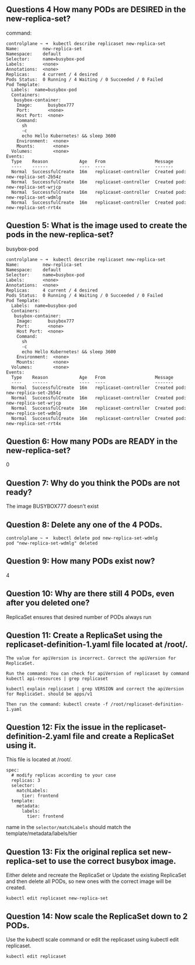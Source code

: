 ## Questions 4 How many PODs are DESIRED in the new-replica-set?
command: 
```
controlplane ~ ➜  kubectl describe replicaset new-replica-set
Name:         new-replica-set
Namespace:    default
Selector:     name=busybox-pod
Labels:       <none>
Annotations:  <none>
Replicas:     4 current / 4 desired
Pods Status:  0 Running / 4 Waiting / 0 Succeeded / 0 Failed
Pod Template:
  Labels:  name=busybox-pod
  Containers:
   busybox-container:
    Image:      busybox777
    Port:       <none>
    Host Port:  <none>
    Command:
      sh
      -c
      echo Hello Kubernetes! && sleep 3600
    Environment:  <none>
    Mounts:       <none>
  Volumes:        <none>
Events:
  Type    Reason            Age   From                   Message
  ----    ------            ----  ----                   -------
  Normal  SuccessfulCreate  16m   replicaset-controller  Created pod: new-replica-set-2b54z
  Normal  SuccessfulCreate  16m   replicaset-controller  Created pod: new-replica-set-wrjcp
  Normal  SuccessfulCreate  16m   replicaset-controller  Created pod: new-replica-set-wdmlg
  Normal  SuccessfulCreate  16m   replicaset-controller  Created pod: new-replica-set-rrt4x
```

## Question 5: What is the image used to create the pods in the new-replica-set?
busybox-pod

```
controlplane ~ ➜  kubectl describe replicaset new-replica-set
Name:         new-replica-set
Namespace:    default
Selector:     name=busybox-pod
Labels:       <none>
Annotations:  <none>
Replicas:     4 current / 4 desired
Pods Status:  0 Running / 4 Waiting / 0 Succeeded / 0 Failed
Pod Template:
  Labels:  name=busybox-pod
  Containers:
   busybox-container:
    Image:      busybox777
    Port:       <none>
    Host Port:  <none>
    Command:
      sh
      -c
      echo Hello Kubernetes! && sleep 3600
    Environment:  <none>
    Mounts:       <none>
  Volumes:        <none>
Events:
  Type    Reason            Age   From                   Message
  ----    ------            ----  ----                   -------
  Normal  SuccessfulCreate  16m   replicaset-controller  Created pod: new-replica-set-2b54z
  Normal  SuccessfulCreate  16m   replicaset-controller  Created pod: new-replica-set-wrjcp
  Normal  SuccessfulCreate  16m   replicaset-controller  Created pod: new-replica-set-wdmlg
  Normal  SuccessfulCreate  16m   replicaset-controller  Created pod: new-replica-set-rrt4x
```

## Question 6: How many PODs are READY in the new-replica-set?
0

## Question 7: Why do you think the PODs are not ready?
The image BUSYBOX777 doesn't exist

## Question 8: Delete any one of the 4 PODs.
```
controlplane ~ ➜  kubectl delete pod new-replica-set-wdmlg
pod "new-replica-set-wdmlg" deleted
```

## Question 9: How many PODs exist now?
4

## Question 10: Why are there still 4 PODs, even after you deleted one?
ReplicaSet ensures that desired number of PODs always run

## Question 11: Create a ReplicaSet using the replicaset-definition-1.yaml file located at /root/.

```
The value for apiVersion is incorrect. Correct the apiVersion for ReplicaSet.

Run the command: You can check for apiVersion of replicaset by command kubectl api-resources | grep replicaset

kubectl explain replicaset | grep VERSION and correct the apiVersion for ReplicaSet. should be apps/v1

Then run the command: kubectl create -f /root/replicaset-definition-1.yaml
```

## Question 12: Fix the issue in the replicaset-definition-2.yaml file and create a ReplicaSet using it.


This file is located at /root/.

```
spec:
  # modify replicas according to your case
  replicas: 3
  selector:
    matchLabels:
      tier: frontend
  template:
    metadata:
      labels:
        tier: frontend
```
name in the `selector/matchLabels` should match the template/metadata/labels/tier

## Question 13: Fix the original replica set new-replica-set to use the correct busybox image.


Either delete and recreate the ReplicaSet or Update the existing ReplicaSet and then delete all PODs, so new ones with the correct image will be created.


```
kubectl edit replicaset new-replica-set
```

## Question 14: Now scale the ReplicaSet down to 2 PODs.


Use the kubectl scale command or edit the replicaset using kubectl edit replicaset.

```
kubectl edit replicaset
```
